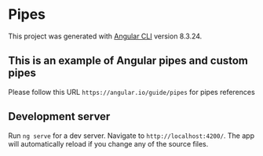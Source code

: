 # Pipes

This project was generated with [Angular CLI](https://github.com/angular/angular-cli) version 8.3.24.

## This is an example of Angular pipes and custom pipes

Please follow this URL `https://angular.io/guide/pipes` for pipes references

## Development server

Run `ng serve` for a dev server. Navigate to `http://localhost:4200/`. The app will automatically reload if you change any of the source files.

